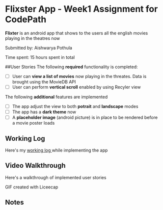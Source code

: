# Flixster App - Week1 Assignment for CodePath

**Flixter** is an android app that shows to the users all the english movies playing in the theatres now

Submitted by: Aishwarya Pothula

Time spent: 15 hours spent in total

##User Stories
The following **required** functionality is completed:

* [ ] User can **view a list of movies** now playing in the threates. Data is brought using the MovieDB API
* [ ] User can perform **vertical scroll** enabled by using Recyler view

The following **additional** features are implemented

* [ ] The app adjust the view to both **potrait** and **landscape** modes
* [ ] The app has a **dark theme** now
* [ ] A **placeholder image** (android picture) is in place to be rendered before a movie poster loads

## Working Log
Here's my [ working log ]( https://docs.google.com/document/d/1xoBIiz3JlWGRPyfQ9M7uWgfHPHodwiYug36crah_AGg/edit#bookmark=id.pnfzuxpcuy6t ) while implementing the app 


## Video Walkthrough
Here's a walkthrough of implemented user stories
![]()


GIF created with Liceecap

## Notes

